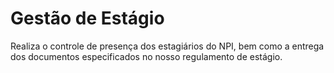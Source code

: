 # Gestão de Estágio

Realiza o controle de presença dos estagiários do NPI, bem como a entrega dos documentos especificados no nosso regulamento de estágio.


